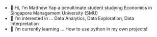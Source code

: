 - 👋 Hi, I’m Matthew Yap a penultimate student studying Economics in Singapore Management University (SMU)
- 👀 I’m interested in ...  Data Analytics, Data Exploration, Data Interpretation
- 🌱 I’m currently learning ...  How to use python in my own projects!
<!---
mattyapers/mattyapers is a ✨ special ✨ repository because its `README.md` (this file) appears on your GitHub profile.
You can click the Preview link to take a look at your changes.
--->
